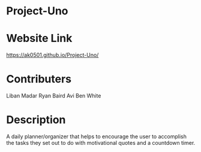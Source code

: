 # Project-Uno
 
 # Website Link
 https://ak0501.github.io/Project-Uno/
 
 # Contributers
 Liban Madar
 Ryan Baird
 Avi
 Ben White
 
# Description
A daily planner/organizer that helps to encourage the user to accomplish the tasks they set out to do with motivational quotes and a countdown timer.



